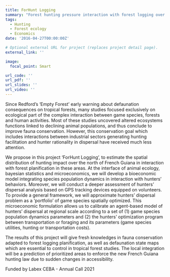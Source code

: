 ```yaml
---
title: ForHunt Logging
summary: "Forest hunting pressure interaction with forest logging over the north of French Guiana: a GPS tracking survey coupled with a spatialized bioeconomic modelling."
tags:
  - Hunting
  - Forest ecology
  - Economics
date: '2016-04-27T00:00:00Z'

# Optional external URL for project (replaces project detail page).
external_link: ''

image:
  focal_point: Smart

url_code: ''
url_pdf: ''
url_slides: ''
url_video: ''
---
```


Since Redford’s ‘Empty Forest’ early warning about defaunation consequences on tropical forests, many studies focused exclusively on ecological part of the complex interaction between game species, forests and human activities. Most of these studies uncovered altered ecosystems functions linked to declining animal populations, and thus conclude to improve fauna conservation. However, this conservation goal which includes interactions between industrial sectors generating hunting facilitation and hunter rationality in dispersal have received much less attention.

We propose in this project ‘ForHunt Logging’, to estimate the spatial distribution of hunting impact over the north of French Guiana in interaction with forest planification in these areas. At the interface of animal ecology, bayesian statistics and microeconomics, we will develop a bioeconomic model integrating species population dynamics in interaction with hunters’ behaviors. Moreover, we will conduct a deeper assessment of hunters’ dispersal analysis based on GPS tracking devices equipped on volunteers. To provide a general framework, we will approximate hunters’ dispersal problem as a ‘portfolio’ of game species spatially optimized. This microeconomic formulation allows us to calibrate an agent-based model of hunters’ dispersal at regional scale according to a set of (1) game species population dynamics parameters and (2) the hunters’ optimization program between transportation or foraging and its parameters (game species utilities, hunting or transportation costs). 

The results of this project will give fresh knowledges in fauna conservation adapted to forest logging planification, as well as defaunation state maps which are essential to control in tropical forest studies. The local integration will be a prediction of prioritized areas to enforce the new French Guiana hunting law due to sudden changes in accessibility.

Funded by Labex CEBA - Annual Call 2021


